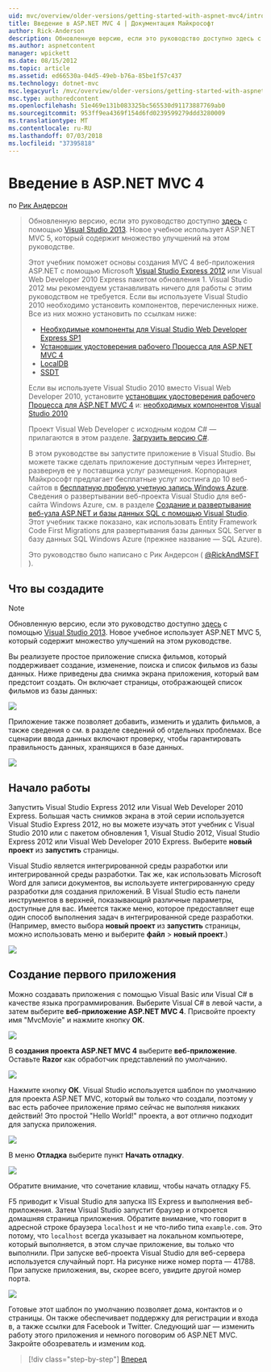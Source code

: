 ```yaml
---
uid: mvc/overview/older-versions/getting-started-with-aspnet-mvc4/intro-to-aspnet-mvc-4
title: Введение в ASP.NET MVC 4 | Документация Майкрософт
author: Rick-Anderson
description: Обновленную версию, если это руководство доступно здесь с помощью Visual Studio 2013. Новое учебное использует ASP.NET MVC 5, который обеспечивает множество улучшений t...
ms.author: aspnetcontent
manager: wpickett
ms.date: 08/15/2012
ms.topic: article
ms.assetid: ed66530a-04d5-49eb-b76a-85be1f57c437
ms.technology: dotnet-mvc
msc.legacyurl: /mvc/overview/older-versions/getting-started-with-aspnet-mvc4/intro-to-aspnet-mvc-4
msc.type: authoredcontent
ms.openlocfilehash: 51e469e131b083325bc565530d91173887769ab0
ms.sourcegitcommit: 953ff9ea4369f154d6fd0239599279ddd3280009
ms.translationtype: MT
ms.contentlocale: ru-RU
ms.lasthandoff: 07/03/2018
ms.locfileid: "37395818"
---
```

<a name="intro-to-aspnet-mvc-4"></a>Введение в ASP.NET MVC 4
====================
по [Рик Андерсон](https://github.com/Rick-Anderson)

> Обновленную версию, если это руководство доступно [здесь](../../getting-started/introduction/getting-started.md) с помощью [Visual Studio 2013](https://www.microsoft.com/visualstudio/eng/2013-downloads). Новое учебное использует ASP.NET MVC 5, который содержит множество улучшений на этом руководстве.
> 
> Этот учебник поможет основы создания MVC 4 веб-приложения ASP.NET с помощью Microsoft [Visual Studio Express 2012](https://www.microsoft.com/visualstudio/11/products/express) или Visual Web Developer 2010 Express пакетом обновления 1. Visual Studio 2012 мы рекомендуем устанавливать ничего для работы с этим руководством не требуется. Если вы используете Visual Studio 2010 необходимо установить компонентов, перечисленных ниже. Все из них можно установить по ссылкам ниже:
> 
> - [Необходимые компоненты для Visual Studio Web Developer Express SP1](https://www.microsoft.com/web/gallery/install.aspx?appid=VWD2010SP1Pack)
> - [Установщик удостоверения рабочего Процесса для ASP.NET MVC 4](https://go.microsoft.com/fwlink/?LinkId=243392)
> - [LocalDB](https://www.microsoft.com/web/gallery/install.aspx?appid=SQLLocalDBOnly_11_0)
> - [SSDT](https://blogs.msdn.com/b/rickandy/archive/2012/08/02/installing-and-using-sql-server-data-tools-ssdt-on-visual-studio-2010-and-vwd.aspx)
> 
> Если вы используете Visual Studio 2010 вместо Visual Web Developer 2010, установите [установщик удостоверения рабочего Процесса для ASP.NET MVC 4](https://go.microsoft.com/fwlink/?LinkId=243392) и: [необходимых компонентов Visual Studio 2010](https://www.microsoft.com/web/gallery/install.aspx?appsxml=&amp;appid=VS2010SP1Pack)
> 
> Проект Visual Web Developer с исходным кодом C# — прилагаются в этом разделе. [Загрузить версию C#](https://code.msdn.microsoft.com/Intro-to-ASPNET-MVC-4-61d0219d/file/114480/1/MvcMovie.zip).
> 
> В этом руководстве вы запустите приложение в Visual Studio. Вы можете также сделать приложение доступным через Интернет, развернув ее у поставщика услуг размещения. Корпорация Майкрософт предлагает бесплатные услуг хостинга до 10 веб-сайтов в [бесплатную пробную учетную запись Windows Azure](https://www.windowsazure.com/pricing/free-trial/?WT.mc_id=A443DD604). Сведения о развертывании веб-проекта Visual Studio для веб-сайта Windows Azure, см. в разделе [Создание и развертывание веб-узла ASP.NET и базы данных SQL с помощью Visual Studio](https://docs.microsoft.com/dotnet/azure/). Этот учебник также показано, как использовать Entity Framework Code First Migrations для развертывания базы данных SQL Server в базу данных SQL Windows Azure (прежнее название — SQL Azure).
> 
> Это руководство было написано с Рик Андерсон ( [ @RickAndMSFT ](https://twitter.com/#!/RickAndMSFT) ).


## <a name="what-youll-build"></a>Что вы создадите

> [!NOTE]
> Обновленную версию, если это руководство доступно [здесь](../../getting-started/introduction/getting-started.md) с помощью [Visual Studio 2013](https://www.microsoft.com/visualstudio/eng/2013-downloads). Новое учебное использует ASP.NET MVC 5, который содержит множество улучшений на этом руководстве.


Вы реализуете простое приложение списка фильмов, который поддерживает создание, изменение, поиска и список фильмов из базы данных. Ниже приведены два снимка экрана приложения, который вам предстоит создать. Он включает страницы, отображающей список фильмов из базы данных:

![](intro-to-aspnet-mvc-4/_static/image1.png)

Приложение также позволяет добавить, изменить и удалить фильмов, а также сведения о см. в разделе сведений об отдельных проблемах. Все сценарии ввода данных включают проверку, чтобы гарантировать правильность данных, хранящихся в базе данных.

![](intro-to-aspnet-mvc-4/_static/image2.png)

## <a name="getting-started"></a>Начало работы

Запустить Visual Studio Express 2012 или Visual Web Developer 2010 Express. Большая часть снимков экрана в этой серии используется Visual Studio Express 2012, но вы можете изучать этот учебник с Visual Studio 2010 или с пакетом обновления 1, Visual Studio 2012, Visual Studio Express 2012 или Visual Web Developer 2010 Express. Выберите **новый проект** из **запустить** страницы.

Visual Studio является интегрированной среды разработки или интегрированной среды разработки. Так же, как использовать Microsoft Word для записи документов, вы используете интегрированную среду разработки для создания приложений. В Visual Studio есть панели инструментов в верхней, показывающий различные параметры, доступные для вас. Имеется также меню, которое предоставляет еще один способ выполнения задач в интегрированной среде разработки. (Например, вместо выбора **новый проект** из **запустить** страницы, можно использовать меню и выберите **файл** &gt; **новый проект**.)

![](intro-to-aspnet-mvc-4/_static/image3.png)

## <a name="creating-your-first-application"></a>Создание первого приложения

Можно создавать приложения с помощью Visual Basic или Visual C# в качестве языка программирования. Выберите Visual C# в левой части, а затем выберите **веб-приложение ASP.NET MVC 4**. Присвойте проекту имя &quot;MvcMovie&quot; и нажмите кнопку **ОК**.

![](intro-to-aspnet-mvc-4/_static/image4.png)

В **создания проекта ASP.NET MVC 4** выберите **веб-приложение**. Оставьте **Razor** как обработчик представлений по умолчанию.

![](intro-to-aspnet-mvc-4/_static/image5.png)

Нажмите кнопку **ОК**. Visual Studio используется шаблон по умолчанию для проекта ASP.NET MVC, который вы только что создали, поэтому у вас есть рабочее приложение прямо сейчас не выполняя никаких действий! Это простой &quot;Hello World!&quot; проекта, а вот отлично подходит для запуска приложения.

![](intro-to-aspnet-mvc-4/_static/image6.png)

В меню **Отладка** выберите пункт **Начать отладку**.

![](intro-to-aspnet-mvc-4/_static/image7.png)

Обратите внимание, что сочетание клавиш, чтобы начать отладку F5.

F5 приводит к Visual Studio для запуска IIS Express и выполнения веб-приложения. Затем Visual Studio запустит браузер и откроется домашняя страница приложения. Обратите внимание, что говорит в адресной строке браузера `localhost` и не что-либо типа `example.com`. Это потому, что `localhost` всегда указывает на локальном компьютере, который выполняется, в этом случае приложение, вы только что выполнили. При запуске веб-проекта Visual Studio для веб-сервера используется случайный порт. На рисунке ниже номер порта — 41788. При запуске приложения, вы, скорее всего, увидите другой номер порта.

![](intro-to-aspnet-mvc-4/_static/image8.png)

Готовые этот шаблон по умолчанию позволяет дома, контактов и о страницы. Он также обеспечивает поддержку для регистрации и входа в, а также ссылки для Facebook и Twitter. Следующий шаг — изменить работу этого приложения и немного поговорим об ASP.NET MVC. Закройте обозреватель и изменим код.

> [!div class="step-by-step"]
> [Вперед](adding-a-controller.md)
